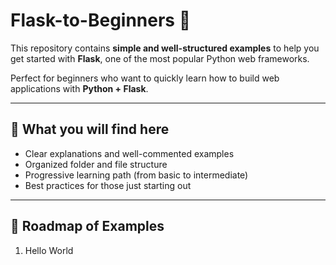 # Flask-to-Beginners 🚀  

This repository contains **simple and well-structured examples** to help you get started with **Flask**, one of the most popular Python web frameworks.  

Perfect for beginners who want to quickly learn how to build web applications with **Python + Flask**.  

---

## 📌 What you will find here  
- Clear explanations and well-commented examples  
- Organized folder and file structure  
- Progressive learning path (from basic to intermediate)  
- Best practices for those just starting out  

---

## 🚀 Roadmap of Examples  

1. Hello World  
